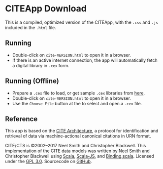 # CITEApp Download

This is a compiled, optimized version of the CITEApp, with the `.css` and `.js` included in the `.html` file.

## Running

- Double-click on `cite-VERSION.html` to open it in a browser.
- If there is an active internet connection, the app will automatically fetch a digital library in `.cex` form.

## Running (Offline)

- Prepare a `.cex` file to load, or get sample `.cex` libraries from [here](https://github.com/Eumaeus/cts-demo-corpus/tree/master/CEX-Files).
- Double-click on `cite-VERSION.html` to open it in a browser.
- Use the `Choose File` button at the to select and open a `.cex` file.

## Reference

This app is based on the [CITE Architecture](http://cite-architecture.github.io), a protocol for identification and retrieval of data via machine-actional canonical citations in URN format.

CITE/CTS is ©2002–2017 Neel Smith and Christopher Blackwell. This implementation of the CITE data models was written by Neel Smith and Christopher Blackwell using <a href="https://www.scala-lang.org">Scala</a>, <a href="http://www.scala-js.org">Scala-JS</a>, and <a href="https://github.com/ThoughtWorksInc/Binding.scala">Binding.scala</a>. Licensed under the <a href="https://www.gnu.org/licenses/gpl-3.0.en.html">GPL 3.0</a>. Sourcecode on <a href="https://github.com/cite-architecture/ScalaJS-CITE-Environment">GitHub</a>.
